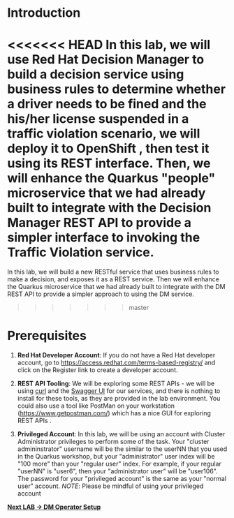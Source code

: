 # Introduction
<<<<<<< HEAD
In this lab, we will use Red Hat Decision Manager to build a decision service using business rules to determine whether a driver needs to be fined and the his/her license suspended in a traffic violation scenario,  we will deploy it to OpenShift , then test it using its REST interface. Then, we will enhance the Quarkus "people" microservice that we had already built to integrate with the Decision Manager REST API to provide a simpler interface to invoking the Traffic Violation service. 
=======
In this lab, we will build a new RESTful service that uses business rules to make a decision, and exposes it as a REST service. Then we will enhance the Quarkus microservice that we had already built to integrate with the DM REST API to provide a simpler approach to using the DM service.
>>>>>>> master


# Prerequisites

1. **Red Hat Developer Account**: If you do not have a Red Hat developer account, go to https://access.redhat.com/terms-based-registry/ and click on the Register link to create a developer account. 

2. **REST API Tooling**:  We will be exploring some REST APIs - we will be using [curl](https://curl.haxx.se/docs/manpage.html) and the [Swagger UI](https://swagger.io/tools/swagger-ui/) for our services, and there is nothing to install for these tools, as they are provided in the lab environment. You could also use a tool like PostMan on your workstation (https://www.getpostman.com/) which has a nice GUI for exploring REST APIs . 
   

3. **Privileged Account**: In this lab, we will be using an account with Cluster Administrator privileges to perform some of the task. Your "cluster admininstrator" username will be the similar to the userNN that you used in the Quarkus workshop, but your "administrator" user index will be "100 more" than your "regular user" index. For example, if your regular "userNN" is "user6", then your "administrator user" will be "user106". The password for your "privileged account" is the same as your "normal user" account. 
*NOTE*: Please be mindful of using your privileged account



[**Next LAB -> DM Operator Setup**](2_1_Operator_Setup.md)